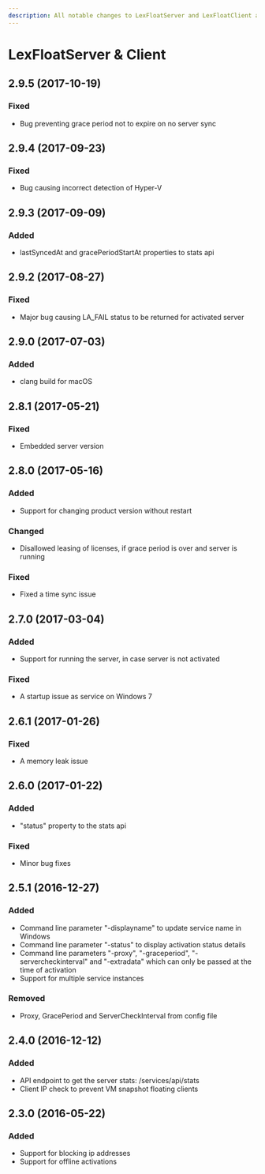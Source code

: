 ```yaml
---
description: All notable changes to LexFloatServer and LexFloatClient are documented here.
---
```


# LexFloatServer & Client

## 2.9.5 \(2017-10-19\)

### Fixed

* Bug preventing grace period not to expire on no server sync

## 2.9.4 \(2017-09-23\)

### Fixed

* Bug causing incorrect detection of Hyper-V

## 2.9.3 \(2017-09-09\)

### Added

* lastSyncedAt and gracePeriodStartAt properties to stats api

## 2.9.2 \(2017-08-27\)

### Fixed

* Major bug causing LA\_FAIL status to be returned for activated server

## 2.9.0 \(2017-07-03\)

### Added

* clang build for macOS

## 2.8.1 \(2017-05-21\)

### Fixed

* Embedded server version

## 2.8.0 \(2017-05-16\)

### Added

* Support for changing product version without restart

### Changed

* Disallowed leasing of licenses, if grace period is over and server is running

### Fixed

* Fixed a time sync issue

## 2.7.0 \(2017-03-04\)

### Added

* Support for running the server, in case server is not activated

### Fixed

* A startup issue as service on Windows 7

## 2.6.1 \(2017-01-26\)

### Fixed

* A memory leak issue

## 2.6.0 \(2017-01-22\)

### Added

* "status" property to the stats api

### Fixed

* Minor bug fixes

## 2.5.1 \(2016-12-27\)

### Added

* Command line parameter "-displayname" to update service name in Windows
* Command line parameter "-status" to display activation status details
* Command line parameters "-proxy", "-graceperiod", "-servercheckinterval" and "-extradata" which can only be passed at the time of activation
* Support for multiple service instances

### Removed

* Proxy, GracePeriod and ServerCheckInterval from config file

## 2.4.0 \(2016-12-12\)

### Added

* API endpoint to get the server stats: /services/api/stats
* Client IP check to prevent VM snapshot floating clients 

## 2.3.0 \(2016-05-22\)

### Added

* Support for blocking ip addresses
* Support for offline activations

